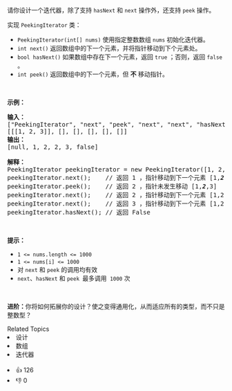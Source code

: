 <p>请你设计一个迭代器，除了支持 <code>hasNext</code> 和 <code>next</code> 操作外，还支持 <code>peek</code> 操作。</p>

<p>实现 <code>PeekingIterator</code> 类：</p>

<div class="original__bRMd">
<div>
<ul>
	<li><code>PeekingIterator(int[] nums)</code> 使用指定整数数组 <code>nums</code> 初始化迭代器。</li>
	<li><code>int next()</code> 返回数组中的下一个元素，并将指针移动到下个元素处。</li>
	<li><code>bool hasNext()</code> 如果数组中存在下一个元素，返回 <code>true</code> ；否则，返回 <code>false</code> 。</li>
	<li><code>int peek()</code> 返回数组中的下一个元素，但 <strong>不</strong> 移动指针。</li>
</ul>

<p>&nbsp;</p>

<p><strong>示例：</strong></p>

<pre>
<strong>输入：</strong>
["PeekingIterator", "next", "peek", "next", "next", "hasNext"]
[[[1, 2, 3]], [], [], [], [], []]
<strong>输出：</strong>
[null, 1, 2, 2, 3, false]

<strong>解释：</strong>
PeekingIterator peekingIterator = new PeekingIterator([1, 2, 3]); // [<em><strong>1</strong></em>,2,3]
peekingIterator.next();    // 返回 1 ，指针移动到下一个元素 [1,<em><strong>2</strong></em>,3]
peekingIterator.peek();    // 返回 2 ，指针未发生移动 [1,<em><strong>2</strong></em>,3]
peekingIterator.next();    // 返回 2 ，指针移动到下一个元素 [1,2,<em><strong>3</strong></em>]
peekingIterator.next();    // 返回 3 ，指针移动到下一个元素 [1,2,3]
peekingIterator.hasNext(); // 返回 False
</pre>

<p>&nbsp;</p>

<p><strong>提示：</strong></p>

<ul>
	<li><code>1 &lt;= nums.length &lt;= 1000</code></li>
	<li><code>1 &lt;= nums[i] &lt;= 1000</code></li>
	<li>对 <code>next</code> 和 <code>peek</code> 的调用均有效</li>
	<li><code>next</code>、<code>hasNext</code> 和 <code>peek </code>最多调用&nbsp; <code>1000</code> 次</li>
</ul>
</div>
</div>

<p>&nbsp;</p>

<p><strong>进阶：</strong>你将如何拓展你的设计？使之变得通用化，从而适应所有的类型，而不只是整数型？</p>
<div><div>Related Topics</div><div><li>设计</li><li>数组</li><li>迭代器</li></div></div><br><div><li>👍 126</li><li>👎 0</li></div>